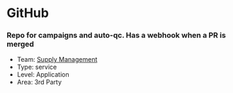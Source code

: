 # GitHub
### Repo for campaigns and auto-qc. Has a webhook when a PR is merged
* Team: [Supply Management](../teams/supply.md)
* Type: service
* Level: Application
* Area: 3rd Party
